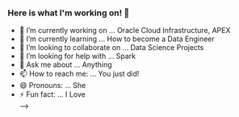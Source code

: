 ### Here is what I'm working on! 👋

- 🔭 I’m currently working on ... Oracle Cloud Infrastructure, APEX
- 🌱 I’m currently learning ... How to become a Data Engineer 
- 👯 I’m looking to collaborate on ... Data Science Projects
- 🤔 I’m looking for help with ... Spark
- 💬 Ask me about ... Anything
- 📫 How to reach me: ... You just did!
- 😄 Pronouns: ... She
- ⚡ Fun fact: ... I Love  
-->
